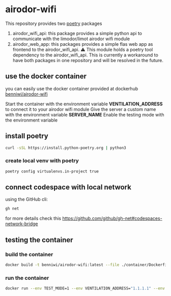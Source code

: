 
# airodor-wifi

This repository provides two [poetry](https://python-poetry.org/) packages
1. airodor_wifi_api: this package provides a simple python api to communicate with the limodor/limot airodor wifi module
2. airodor_web_app: this packages provides a simple flas web app as frontend to the airodor_wifi_api. :warning: This module holds a poetry tool dependency to the airodor_wifi_api. This is currently a workaround to have both packages in one repository and will be resolved in the future.

## use the docker container

you can easily use the docker container provided at dockerhub [benniwi/airodor-wifi](https://hub.docker.com/r/benniwi/airodor-wifi)

Start the container with the environment variable **VENTILATION_ADDRESS** to connect it to your airodor wifi module
Give the server a custom name with the environment variable **SERVER_NAME**
Enable the testing mode with the environment variable


## install poetry

```bash
curl -sSL https://install.python-poetry.org | python3
```

### create local venv with poetry

```bash
poetry config virtualenvs.in-project true
```

## connect codespace with local network
using the GitHub cli:
```bash
gh net
```

for more details check this https://github.com/github/gh-net#codespaces-network-bridge

## testing the container

### build the container
```bash
docker build -t benniwi/airodor-wifi:latest --file ./container/Dockerfile .
```
### run the container 
```bash
docker run --env TEST_MODE=1 --env VENTILATION_ADDRESS="1.1.1.1" --env SERVER_NAME="My Custom Server Name"  --expose=80 --rm -ti -p80:80 benniwi/airodor-wifi
```